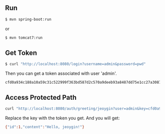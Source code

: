 ## Run

```sh
$ mvn spring-boot:run
```

or

```sh
$ mvn tomcat7:run
```

## Get Token

```sh
$ curl "http://localhost:8080/login?username=admin&password=pwd"
```

Then you can get a token associated with user 'admin'.

```
cfd0a934c188a10a59c31c522999f363bd587d2c570a9deeb93a8487dd75e1cc27a308757db5e271
```

## Access Protected Path

```sh
curl "http://localhost:8080/auth/greeting/jeoygin?user=admin&key=cfd0a934c188a10a59c31c522999f363bd587d2c570a9deeb93a8487dd75e1cc27a308757db5e271"
```

Replace the key with the token you get. And you will get:

```sh
{"id":1,"content":"Hello, jeoygin!"}
```
